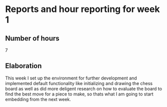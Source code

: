 # Reports and hour reporting for week 1

## Number of hours

7

## Elaboration

This week I set up the environment for further development and implemented default functionality like initializing and drawing the chess board as well as did more deligent research on how to evaluate the board to find the best move for a piece to make, so thats what I am going to start embedding from the next week.

